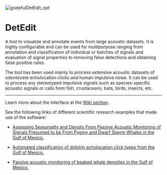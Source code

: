 
![gratefulDetEdit_opt](https://user-images.githubusercontent.com/29802707/55186161-194b2000-5153-11e9-848a-2cc1eed55222.png)







# DetEdit
A tool to visualize and annotate events from large acoustic datasets. It is highly configurable and can be used for multipurpose ranging from annotation and classification of individual or batches of signals and evaluation of signal properties to removing false detections and obtaining false positive rates.

The tool has been used mainly to process extensive acoustic datasets of odontocete echolocation clicks and human impulsive noise. It can be used to process any stereotyped impulsive signals such as species-specific acoustic signals or calls from fish, crustaceans, bats, birds, insects, etc.

------------

Learn more about the interface at the [Wiki section](https://github.com/ScrippsWhaleAcoustics/DetEdit/wiki).

See the following links of different scientific research examples that made use of the software:

- [Assessing Seasonality and Density From Passive Acoustic Monitoring of Signals Presumed to be From Pygmy and Dwarf Sperm Whales in the Gulf of Mexico.](http://cetus.ucsd.edu/Publications/Publications/HildebrandFrontiers2019.pdf)

- [Automated classification of dolphin echolocation click types from the Gulf of Mexico.](http://cetus.ucsd.edu/Publications/Publications/FrasierPLOSCB2017.pdf)

- [Passive acoustic monitoring of beaked whale densities in the Gulf of Mexico.](http://cetus.ucsd.edu/Publications/Publications/HildebrandSR2015.pdf)
